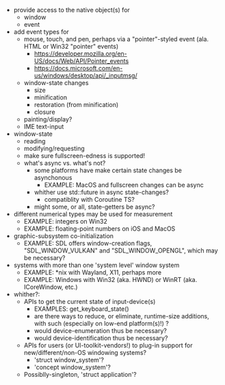 * provide access to the native object(s) for
  * window
  * event
* add event types for
  * mouse, touch, and pen, perhaps via a "pointer"-styled event (ala. HTML or Win32 "pointer" events)
    * https://developer.mozilla.org/en-US/docs/Web/API/Pointer_events
    * https://docs.microsoft.com/en-us/windows/desktop/api/_inputmsg/
  * window-state changes
    * size
    * minification
    * restoration (from minification)
    * closure
  * painting/display?
  * IME text-input
* window-state
  * reading
  * modifying/requesting
  * make sure fullscreen-edness is supported!
  * what's async vs. what's not?
    * some platforms have make certain state changes be asynchonous
      * EXAMPLE: MacOS and fullscreen changes can be async
    * whither use std::future in async state-changes?
      * compatiblity with Coroutine TS?
    * might some, or all, state-getters be async?
* different numerical types may be used for measurement
  * EXAMPLE: integers on Win32
  * EXAMPLE: floating-point numbers on iOS and MacOS
* graphic-subsystem co-initialization
  * EXAMPLE: SDL offers window-creation flags, "SDL_WINDOW_VULKAN" and "SDL_WINDOW_OPENGL", which may be necessary? 
* systems with more than one 'system level' window system
  * EXAMPLE: *nix with Wayland, X11, perhaps more
  * EXAMPLE: Windows with Win32 (aka. HWND) or WinRT (aka. ICoreWindow, etc.)
* whither?:
  * APIs to get the current state of input-device(s)
    * EXAMPLES: get_keyboard_state()
    * are there ways to reduce, or eliminate, runtime-size additions, with such (especially on low-end platform(s)!) ?
    * would device-enumeration thus be necessary?
    * would device-identification thus be necessary?
  * APIs for users (or UI-toolkit-vendors!) to plug-in support for new/different/non-OS windowing systems?
    * 'struct window_system'?
    * 'concept window_system'?
  * Possiblly-singleton, 'struct application'?
